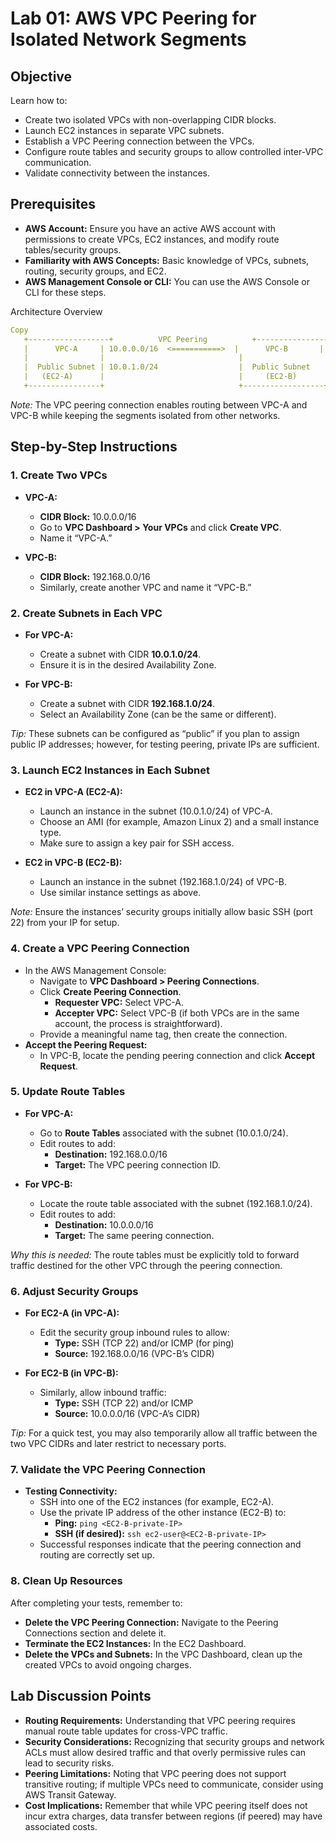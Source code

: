 # Lab 01: AWS VPC Peering for Isolated Network Segments

## Objective
Learn how to:
- Create two isolated VPCs with non-overlapping CIDR blocks.
- Launch EC2 instances in separate VPC subnets.
- Establish a VPC Peering connection between the VPCs.
- Configure route tables and security groups to allow controlled inter-VPC communication.
- Validate connectivity between the instances.

## Prerequisites
- **AWS Account:** Ensure you have an active AWS account with permissions to create VPCs, EC2 instances, and modify route tables/security groups.
- **Familiarity with AWS Concepts:** Basic knowledge of VPCs, subnets, routing, security groups, and EC2.
- **AWS Management Console or CLI:** You can use the AWS Console or CLI for these steps.

Architecture Overview
```yaml
Copy
   +------------------+          VPC Peering          +--------------------+
   |      VPC-A     | 10.0.0.0/16  <===========>  |      VPC-B       | 192.168.0.0/16
   |                |                              |                  |
   |  Public Subnet | 10.0.1.0/24                  |  Public Subnet   | 192.168.1.0/24
   |   (EC2-A)      |                              |     (EC2-B)      |
   +----------------+                              +------------------+

```

*Note:* The VPC peering connection enables routing between VPC-A and VPC-B while keeping the segments isolated from other networks.

## Step-by-Step Instructions

### 1. Create Two VPCs

- **VPC-A:**
  - **CIDR Block:** 10.0.0.0/16
  - Go to **VPC Dashboard > Your VPCs** and click **Create VPC**.
  - Name it “VPC-A.”

- **VPC-B:**
  - **CIDR Block:** 192.168.0.0/16
  - Similarly, create another VPC and name it “VPC-B.”

### 2. Create Subnets in Each VPC

- **For VPC-A:**
  - Create a subnet with CIDR **10.0.1.0/24**.
  - Ensure it is in the desired Availability Zone.
  
- **For VPC-B:**
  - Create a subnet with CIDR **192.168.1.0/24**.
  - Select an Availability Zone (can be the same or different).

*Tip:* These subnets can be configured as “public” if you plan to assign public IP addresses; however, for testing peering, private IPs are sufficient.

### 3. Launch EC2 Instances in Each Subnet

- **EC2 in VPC-A (EC2-A):**
  - Launch an instance in the subnet (10.0.1.0/24) of VPC-A.
  - Choose an AMI (for example, Amazon Linux 2) and a small instance type.
  - Make sure to assign a key pair for SSH access.
  
- **EC2 in VPC-B (EC2-B):**
  - Launch an instance in the subnet (192.168.1.0/24) of VPC-B.
  - Use similar instance settings as above.

*Note:* Ensure the instances’ security groups initially allow basic SSH (port 22) from your IP for setup.

### 4. Create a VPC Peering Connection

- In the AWS Management Console:
  - Navigate to **VPC Dashboard > Peering Connections**.
  - Click **Create Peering Connection**.
    - **Requester VPC:** Select VPC-A.
    - **Accepter VPC:** Select VPC-B (if both VPCs are in the same account, the process is straightforward).
  - Provide a meaningful name tag, then create the connection.
- **Accept the Peering Request:**
  - In VPC-B, locate the pending peering connection and click **Accept Request**.

### 5. Update Route Tables

- **For VPC-A:**
  - Go to **Route Tables** associated with the subnet (10.0.1.0/24).
  - Edit routes to add:
    - **Destination:** 192.168.0.0/16
    - **Target:** The VPC peering connection ID.
    
- **For VPC-B:**
  - Locate the route table associated with the subnet (192.168.1.0/24).
  - Edit routes to add:
    - **Destination:** 10.0.0.0/16
    - **Target:** The same peering connection.

*Why this is needed:* The route tables must be explicitly told to forward traffic destined for the other VPC through the peering connection.

### 6. Adjust Security Groups

- **For EC2-A (in VPC-A):**
  - Edit the security group inbound rules to allow:
    - **Type:** SSH (TCP 22) and/or ICMP (for ping)
    - **Source:** 192.168.0.0/16 (VPC-B’s CIDR)
  
- **For EC2-B (in VPC-B):**
  - Similarly, allow inbound traffic:
    - **Type:** SSH (TCP 22) and/or ICMP
    - **Source:** 10.0.0.0/16 (VPC-A’s CIDR)

*Tip:* For a quick test, you may also temporarily allow all traffic between the two VPC CIDRs and later restrict to necessary ports.

### 7. Validate the VPC Peering Connection

- **Testing Connectivity:**
  - SSH into one of the EC2 instances (for example, EC2-A).
  - Use the private IP address of the other instance (EC2-B) to:
    - **Ping:** `ping <EC2-B-private-IP>`
    - **SSH (if desired):** `ssh ec2-user@<EC2-B-private-IP>`
  - Successful responses indicate that the peering connection and routing are correctly set up.

### 8. Clean Up Resources

After completing your tests, remember to:
- **Delete the VPC Peering Connection:** Navigate to the Peering Connections section and delete it.
- **Terminate the EC2 Instances:** In the EC2 Dashboard.
- **Delete the VPCs and Subnets:** In the VPC Dashboard, clean up the created VPCs to avoid ongoing charges.

## Lab Discussion Points

- **Routing Requirements:** Understanding that VPC peering requires manual route table updates for cross-VPC traffic.
- **Security Considerations:** Recognizing that security groups and network ACLs must allow desired traffic and that overly permissive rules can lead to security risks.
- **Peering Limitations:** Noting that VPC peering does not support transitive routing; if multiple VPCs need to communicate, consider using AWS Transit Gateway.
- **Cost Implications:** Remember that while VPC peering itself does not incur extra charges, data transfer between regions (if peered) may have associated costs.

